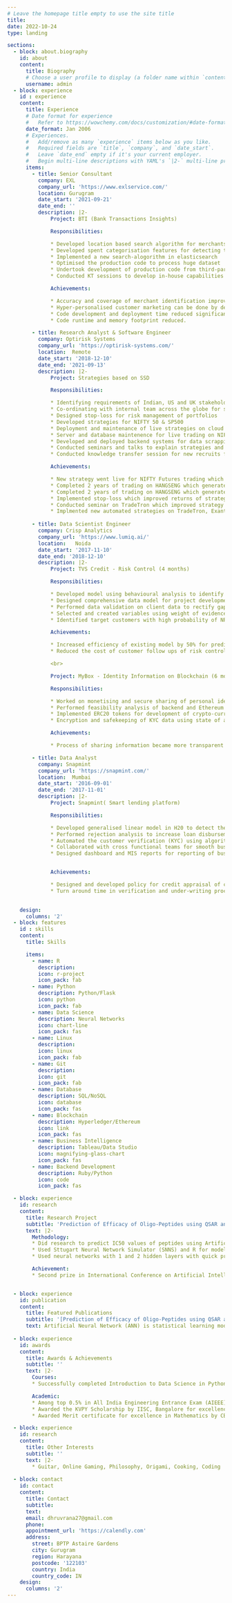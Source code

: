 ```yaml
---
# Leave the homepage title empty to use the site title
title:
date: 2022-10-24
type: landing

sections:
  - block: about.biography
    id: about
    content:
      title: Biography
      # Choose a user profile to display (a folder name within `content/authors/`)
      username: admin
  - block: experience
    id : experience
    content:
      title: Experience
      # Date format for experience
      #   Refer to https://wowchemy.com/docs/customization/#date-format
      date_format: Jan 2006
      # Experiences.
      #   Add/remove as many `experience` items below as you like.
      #   Required fields are `title`, `company`, and `date_start`.
      #   Leave `date_end` empty if it's your current employer.
      #   Begin multi-line descriptions with YAML's `|2-` multi-line prefix.
      items:
        - title: Senior Consultant
          company: EXL
          company_url: 'https://www.exlservice.com/'
          location: Gurugram
          date_start: '2021-09-21'
          date_end: ''
          description: |2-
              Project: BTI (Bank Transactions Insights)

              Responsibilities:

              * Developed location based search algorithm for merchants in consumer bank data
              * Developed spent categorisation features for detecting the patterns in customer spending behaviour
              * Implemented a new search-alogorithm in elasticsearch
              * Optimised the production code to process huge dataset
              * Undertook development of production code from third-party vendor to in-house development
              * Conducted KT sessions to develop in-house capabilities of the team to contribute in development code

              Achievements:

              * Accuracy and coverage of merchant identification improved marginally
              * Hyper-personalised customer marketing can be done by detecting customer personas
              * Code development and deployment time reduced significantly
              * Code runtime and memory footprint reduced.

        - title: Research Analyst & Software Engineer
          company: Optirisk Systems
          company_url: 'https://optirisk-systems.com/'
          location:  Remote
          date_start: '2018-12-10'
          date_end: '2021-09-13'
          description: |2-
              Project: Strategies based on SSD

              Responsibilities:

              * Identifying requirements of Indian, US and UK stakeholders to build investment & trading solutions
              * Co-ordinating with internal team across the globe for smooth running of strategies and development of internal systems
              * Designed stop-loss for risk management of portfolios
              * Developed strategies for NIFTY 50 & SP500
              * Deployment and maintenance of live strategies on cloud and developed systems for PnL reports for stakeholders
              * Server and database maintenence for live trading on NIFTY, HANGSENG and SP500 across 3 timezones
              * Developed and deployed backend systems for data scrapping, market alerts and market data & sentiment data
              * Conducted seminars and talks to explain strategies and how & why they work
              * Conducted knowledge transfer session for new recruits for quick and smooth orientation

              Achievements:

              * New strategy went live for NIFTY Futures trading which generated 34% profit in 8 months
              * Completed 2 years of trading on HANGSENG which generated 40% profit
              * Completed 2 years of trading on HANGSENG which generated 40% profit
              * Implemented stop-loss which improved returns of strategy from 14% to 70%
              * Conducted seminar on TradeTron which improved strategy subscription from 12 to 100+
              * Implmented new automated strategies on TradeTron, Exante and Interactive Brokers
        
        - title: Data Scientist Engineer
          company: Crisp Analytics
          company_url: 'https://www.lumiq.ai/'
          location:   Noida
          date_start: '2017-11-10'
          date_end: '2018-12-10'
          description: |2-
              Project: TVS Credit - Risk Control (4 months) 

              Responsibilities:

              * Developed model using behavioural analysis to identify delinquent customers
              * Designed comprehensive data model for project development
              * Performed data validation on client data to rectify gaps in staging and core data
              * Selected and created variables using weight of evidence and information value
              * Identified target customers with high probability of NPA and delinquency

              Achievements:

              * Increased efficiency of existing model by 50% for prediction of delinquent customers
              * Reduced the cost of customer follow ups of risk control unit

              <br>

              Project: MyBox - Identity Information on Blockchain (6 months) 

              Responsibilities:

              * Worked on monetising and secure sharing of personal identification information
              * Performed feasibility analysis of backend and Ethereum blockchain development
              * Implemented ERC20 tokens for development of crypto-currency
              * Encryption and safekeeping of KYC data using state of art RSA encryption algorithms

              Achievements:

              * Process of sharing information became more transparent and hassle-free

        - title: Data Analyst
          company: Snapmint
          company_url: 'https://snapmint.com/'
          location:  Mumbai
          date_start: '2016-09-01'
          date_end: '2017-11-01'
          description: |2-
              Project: Snapmint( Smart lending platform)

              Responsibilities:

              * Developed generalised linear model in H20 to detect the key factors in bounces.
              * Performed rejection analysis to increase loan disbursement to false negative customers
              * Automated the customer verification (KYC) using algorithms like soundex, jaro-winkler
              * Collaborated with cross functional teams for smooth business functioning
              * Designed dashboard and MIS reports for reporting of business performance


              Achievements:

              * Designed and developed policy for credit appraisal of customers
              * Turn around time in verification and under-writing process was reduced significantly

      
    design:
      columns: '2'
  - block: features
    id : skills
    content:
      title: Skills

      items:
        - name: R
          description:
          icon: r-project
          icon_pack: fab
        - name: Python
          description: Python/Flask
          icon: python
          icon_pack: fab
        - name: Data Science
          description: Neural Networks
          icon: chart-line
          icon_pack: fas
        - name: Linux
          description: 
          icon: linux
          icon_pack: fab
        - name: Git
          description: 
          icon: git
          icon_pack: fab
        - name: Database
          description: SQL/NoSQL
          icon: database
          icon_pack: fas
        - name: Blockchain
          description: Hyperledger/Ethereum
          icon: link
          icon_pack: fas
        - name: Business Intelligence
          description: Tableau/Data Studio
          icon: magnifying-glass-chart
          icon_pack: fas
        - name: Backend Development
          description: Ruby/Python
          icon: code
          icon_pack: fas

  - block: experience
    id: research
    content:
      title: Research Project
      subtitle: 'Prediction of Efficacy of Oligo-Peptides using QSAR and ANN'
      text: |2-
        Methodology:
        * Did research to predict IC50 values of peptides using Artificial Neural Network & QSAR
        * Used Sttugart Neural Network Simulator (SNNS) and R for modelling
        * Used neural networks with 1 and 2 hidden layers with quick propagation algorithm

        Achievement:
        * Second prize in International Conference on Artificial Intelligence held at NMIMS, Shirpur


  - block: experience
    id: publication
    content:
      title: Featured Publications
      subtitle: '[Prediction of Efficacy of Oligo-Peptides using QSAR and ANN](https://www.tsijournals.com/articles/prediction-of-efficacy-of-oligopeptides-using-qsar-and-ann.html)'
      text: Artificial Neural Network (ANN) is statistical learning models inspired by biological neural networks. The research work presented here mainly focused on use of ANN for quantitative structure activity relationship modeling of peptides. Some peptides can work as anti-depressing agents, as they reduce the activity of Angiotensin I Converting Enzyme (ACE), which converts Angiotensin I to Angiotensin II (a vasoconstrictor). In this work, we have used LogIC50 as the property to show the activity of peptides against ACE. The networks are prepared using the principle artificial neural network using SNNS (Stuttgart Neural Network Simulator). The best obtained network for di-peptides has architecture of 24-8-3-1 and the average absolute average errors obtained are 0.34, 0.42 and 0.58 for training, validation and test set respectively.
  
  - block: experience
    id: awards
    content:
      title: Awards & Achievements
      subtitle: ''
      text: |2-
        Courses:
        * Successfully completed Introduction to Data Science in Python, Data Analysis Tools, Data Management and Visualisation & Customer Analytics from Coursera

        Academic:
        * Among top 0.5% in All India Engineering Entrance Exam (AIEEE), 2009
        * Awarded the KVPY Scholarship by IISC, Bangalore for excellence in KVPY Exam, 2008
        * Awarded Merit certificate for excellence in Mathematics by CBSE, in class X, 2007

  - block: experience
    id: research
    content:
      title: Other Interests
      subtitle: ''
      text: |2-
        * Guitar, Online Gaming, Philosophy, Origami, Cooking, Coding
  
  - block: contact
    id: contact
    content:
      title: Contact
      subtitle:
      text: 
      email: dhruvrana27@gmail.com
      phone: 
      appointment_url: 'https://calendly.com'
      address:
        street: BPTP Astaire Gardens
        city: Gurugram
        region: Harayana
        postcode: '122103'
        country: India
        country_code: IN
    design:
      columns: '2'
---
```

